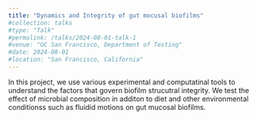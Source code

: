 ```yaml
---
title: "Dynamics and Integrity of gut mocusal biofilms"
#collection: talks
#type: "Talk"
#permalink: /talks/2024-08-01-talk-1
#venue: "UC San Francisco, Department of Testing"
#date: 2024-08-01
#location: "San Francisco, California"
---
```


In this project, we use various experimental and computatinal tools to understand the factors that govern biofilm strucutral integrity. We test the effect of microbial composition in additon to diet and other environmental conditionss such as fluidid motions on gut mucosal biofilms. 
